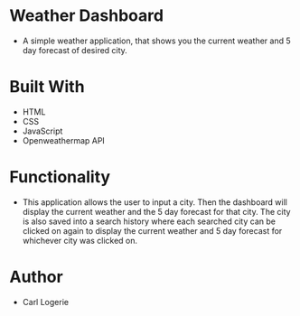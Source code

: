 # Weather Dashboard

* A simple weather application, that shows you the current weather and 5 day forecast of desired city.

# Built With
* HTML
* CSS
* JavaScript
* Openweathermap API

# Functionality
* This application allows the user to input a city. Then the dashboard will display the current weather and the 5 day forecast for that city. The city is also saved into a search history where each searched city can be clicked on again to display the current weather and 5 day forecast for whichever city was clicked on.

# Author
* Carl Logerie